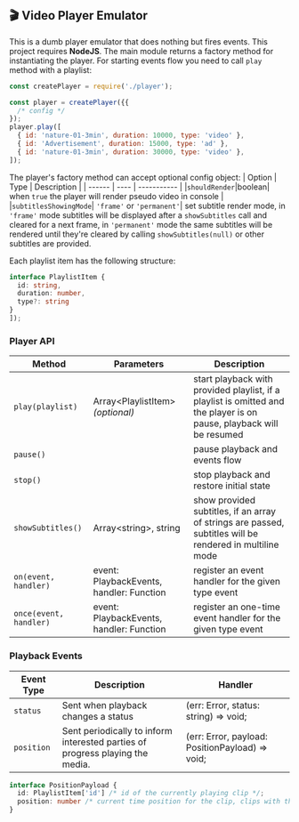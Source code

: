 ## 🎬 Video Player Emulator

This is a dumb player emulator that does nothing but fires events. This project requires **NodeJS**. The main module returns a factory method for instantiating the player. For starting events flow you need to call `play` method with a playlist:

```javascript
const createPlayer = require('./player');

const player = createPlayer({{
  /* config */
});
player.play([
  { id: 'nature-01-3min', duration: 10000, type: 'video' },
  { id: 'Advertisement', duration: 15000, type: 'ad' },
  { id: 'nature-01-3min', duration: 30000, type: 'video' },
]);
```

The player's factory method can accept optional config object:
| Option | Type | Description |
| ------ | ---- | ----------- |
|`shouldRender`|boolean| when `true` the player will render pseudo video in console |
|`subtitlesShowingMode`| `'frame'` or `'permanent'`| set subtitle render mode, in `'frame'` mode subtitles will be displayed after a `showSubtitles` call and cleared for a next frame, in `'permanent'` mode the same subtitles will be rendered until they're cleared by calling `showSubtitles(null)` or other subtitles are provided.

Each playlist item has the following structure:

```typescript
interface PlaylistItem {
  id: string,
  duration: number,
  type?: string
}
]);
```

### Player API

| Method                 | Parameters                               | Description                                                                                                          |
| ---------------------- | ---------------------------------------- | -------------------------------------------------------------------------------------------------------------------- |
| `play(playlist)`       | Array&lt;PlaylistItem&gt; _(optional)_   | start playback with provided playlist, if a playlist is omitted and the player is on pause, playback will be resumed |
| `pause()`              |                                          | pause playback and events flow                                                                                       |
| `stop()`               |                                          | stop playback and restore initial state                                                                              |
| `showSubtitles()`      | Array&lt;string&gt;, string              | show provided subtitles, if an array of strings are passed, subtitles will be rendered in multiline mode             |
| `on(event, handler)`   | event: PlaybackEvents, handler: Function | register an event handler for the given type event                                                                   |
| `once(event, handler)` | event: PlaybackEvents, handler: Function | register an one-time event handler for the given type event                                                          |

### Playback Events

| Event Type | Description                                                                   | Handler                                            |
| ---------- | ----------------------------------------------------------------------------- | -------------------------------------------------- |
| `status`   | Sent when playback changes a status                                           | (err: Error, status: string) =&gt; void;           |
| `position` | Sent periodically to inform interested parties of progress playing the media. | (err: Error, payload: PositionPayload) =&gt; void; |

```typescript
interface PositionPayload {
  id: PlaylistItem['id'] /* id of the currently playing clip */;
  position: number /* current time position for the clip, clips with the same id are considered as the one clip */;
}
```
